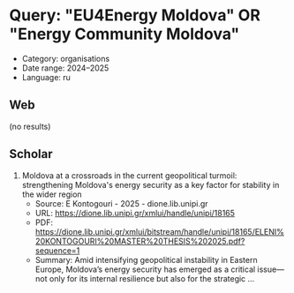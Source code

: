 # Query: "EU4Energy Moldova" OR "Energy Community Moldova"
- Category: organisations
- Date range: 2024–2025
- Language: ru

## Web

(no results)

## Scholar

1. Moldova at a crossroads in the current geopolitical turmoil: strengthening Moldova's energy security as a key factor for stability in the wider region
   - Source: E Kontogouri - 2025 - dione.lib.unipi.gr
   - URL: https://dione.lib.unipi.gr/xmlui/handle/unipi/18165
   - PDF: https://dione.lib.unipi.gr/xmlui/bitstream/handle/unipi/18165/ELENI%20KONTOGOURI%20MASTER%20THESIS%202025.pdf?sequence=1
   - Summary: Amid intensifying geopolitical instability in Eastern Europe, Moldova’s energy security has emerged as a critical issue—not only for its internal resilience but also for the strategic …

